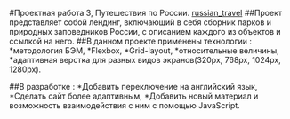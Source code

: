 #Проектная работа 3, Путешествия по России.
[russian_travel](https://04fox04.github.io/russian_travel/)
##Проект представляет собой лендинг, включающий в себя сборник парков и природных заповедников России, с описанием каждого из объектов и ссылкой на него.
##В данном проекте применены технологии :
*методология БЭМ,
*Flexbox,
*Grid-layout,
*относительные величины,
*адаптивная верстка для разных видов экранов(320px, 768px, 1024px, 1280px).

##В разработке :
*Добавить переключение на английский язык,
*Сделать сайт более адаптивным,
*Добавить новый материал и возможность взаимодействия с ним с помощью JavaScript.
